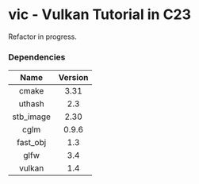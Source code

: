 # vic - Vulkan Tutorial in C23

Refactor in progress.

### Dependencies
| Name      | Version |
|:---------:|:-------:|
| cmake     | 3.31    |
| uthash    | 2.3     |
| stb_image | 2.30    |
| cglm      | 0.9.6   |
| fast_obj  | 1.3     |
| glfw      | 3.4     |
| vulkan    | 1.4     |
